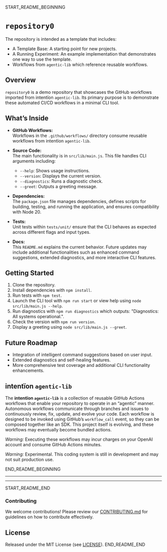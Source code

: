 START_README_BEGINNING
# `repository0`

The repository is intended as a template that includes:
* A Template Base: A starting point for new projects.
* A Running Experiment: An example implementation that demonstrates one way to use the template.
* Workflows from `agentic‑lib` which reference reusable workflows.

## Overview
`repository0` is a demo repository that showcases the GitHub workflows imported from intentïon `agentic‑lib`. Its primary purpose is to demonstrate these automated CI/CD workflows in a minimal CLI tool.

## What’s Inside

- **GitHub Workflows:**  
  Workflows in the `.github/workflows/` directory consume reusable workflows from intentïon `agentic‑lib`.

- **Source Code:**  
  The main functionality is in `src/lib/main.js`. This file handles CLI arguments including:
    - `--help`: Shows usage instructions.
    - `--version`: Displays the current version.
    - `--diagnostics`: Runs a diagnostic check.
    - `--greet`: Outputs a greeting message.
  
- **Dependencies:**  
  The `package.json` file manages dependencies, defines scripts for building, testing, and running the application, and ensures compatibility with Node 20.

- **Tests:**  
  Unit tests within `tests/unit/` ensure that the CLI behaves as expected across different flags and input types.

- **Docs:**  
  This `README.md` explains the current behavior. Future updates may include additional functionalities such as enhanced command suggestions, extended diagnostics, and more interactive CLI features.

## Getting Started

1. Clone the repository.
2. Install dependencies with `npm install`.
3. Run tests with `npm test`.
4. Launch the CLI tool with `npm run start` or view help using `node src/lib/main.js --help`.
5. Run diagnostics with `npm run diagnostics` which outputs: "Diagnostics: All systems operational.".
6. Check the version with `npm run version`.
7. Display a greeting using `node src/lib/main.js --greet`.

## Future Roadmap

- Integration of intelligent command suggestions based on user input.
- Extended diagnostics and self-healing features.
- More comprehensive test coverage and additional CLI functionality enhancements.

## intentïon `agentic‑lib`

The **intentïon `agentic‑lib`** is a collection of reusable GitHub Actions workflows that enable your repository to operate in an “agentic” manner. Autonomous workflows communicate through branches and issues to continuously review, fix, update, and evolve your code. Each workflow is designed to be invoked using GitHub’s `workflow_call` event, so they can be composed together like an SDK. This project itself is evolving, and these workflows may eventually become bundled actions.

*Warning:* Executing these workflows may incur charges on your OpenAI account and consume GitHub Actions minutes.

*Warning:* Experimental. This coding system is still in development and may not suit production use.

END_README_BEGINNING

---
---

START_README_END
### Contributing

We welcome contributions! Please review our [CONTRIBUTING.md](./CONTRIBUTING.md) for guidelines on how to contribute effectively.

## License

Released under the MIT License (see [LICENSE](./LICENSE)).
END_README_END
